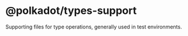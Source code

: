 # @polkadot/types-support

Supporting files for type operations, generally used in test environments.
